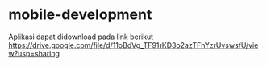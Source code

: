 # mobile-development
Aplikasi dapat didownload pada link berikut https://drive.google.com/file/d/11oBdVg_TF91rKD3o2azTFhYzrUvswsfU/view?usp=sharing
